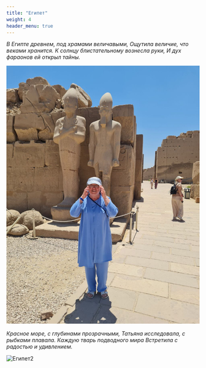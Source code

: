 ```yaml
---
title: "Египет"
weight: 4
header_menu: true
---
```



_В Египте древнем, под храмами величавыми,_
_Ощутила величие, что веками хранится._
_К солнцу блистательному вознесла руки,_
_И дух фараонов ей открыл тайны._

![Египет1](static/images/IMG_20240801_142947_813.jpg)

_Красное море, с глубинами прозрачными,_
_Татьяна исследовала, с рыбками плавала._
_Каждую тварь подводного мира_
_Встретила с радостью и удивлением._

![Египет2](images/IMG_20240801_142947_820.jpg)
